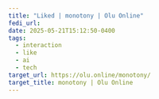 ```yaml
---
title: "Liked | monotony | Olu Online"
fedi_url: 
date: 2025-05-21T15:12:50-0400
tags:
  - interaction
  - like
  - ai
  - tech
target_url: https://olu.online/monotony/
target_title: monotony | Olu Online
---
```

